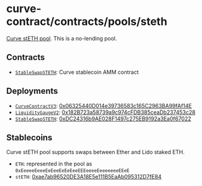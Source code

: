 # curve-contract/contracts/pools/steth

[Curve stETH pool](https://www.curve.fi/steth). This is a no-lending pool.

## Contracts

- [`StableSwapSTETH`](StableSwapSTETH.vy): Curve stablecoin AMM contract

## Deployments

- [`CurveContractV3`](../../tokens/CurveTokenV3.vy): [0x06325440D014e39736583c165C2963BA99fAf14E](https://etherscan.io/address/0x06325440D014e39736583c165C2963BA99fAf14E)
- [`LiquidityGaugeV2`](https://github.com/curvefi/curve-dao-contracts/blob/master/contracts/gauges/LiquidityGaugeV2.vy): [0x182B723a58739a9c974cFDB385ceaDb237453c28](https://etherscan.io/address/0x182B723a58739a9c974cFDB385ceaDb237453c28)
- [`StableSwapSTETH`](StableSwapSTETH.vy): [0xDC24316b9AE028F1497c275EB9192a3Ea0f67022](https://etherscan.io/address/0xDC24316b9AE028F1497c275EB9192a3Ea0f67022)

## Stablecoins

Curve stETH pool supports swaps between Ether and Lido staked ETH.

- `ETH`: represented in the pool as `0xEeeeeEeeeEeEeeEeEeEeeEEEeeeeEeeeeeeeEEeE`
- `stETH`: [0xae7ab96520DE3A18E5e111B5EaAb095312D7fE84](https://etherscan.io/address/0xae7ab96520DE3A18E5e111B5EaAb095312D7fE84)
